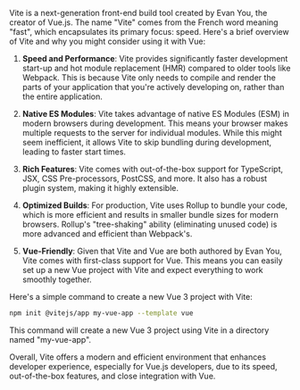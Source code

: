 Vite is a next-generation front-end build tool created by Evan You, the creator of Vue.js. The name "Vite" comes from the French word meaning "fast", which encapsulates its primary focus: speed. Here's a brief overview of Vite and why you might consider using it with Vue:

1. **Speed and Performance**: Vite provides significantly faster development start-up and hot module replacement (HMR) compared to older tools like Webpack. This is because Vite only needs to compile and render the parts of your application that you're actively developing on, rather than the entire application.

2. **Native ES Modules**: Vite takes advantage of native ES Modules (ESM) in modern browsers during development. This means your browser makes multiple requests to the server for individual modules. While this might seem inefficient, it allows Vite to skip bundling during development, leading to faster start times.

3. **Rich Features**: Vite comes with out-of-the-box support for TypeScript, JSX, CSS Pre-processors, PostCSS, and more. It also has a robust plugin system, making it highly extensible.

4. **Optimized Builds**: For production, Vite uses Rollup to bundle your code, which is more efficient and results in smaller bundle sizes for modern browsers. Rollup's "tree-shaking" ability (eliminating unused code) is more advanced and efficient than Webpack's.

5. **Vue-Friendly**: Given that Vite and Vue are both authored by Evan You, Vite comes with first-class support for Vue. This means you can easily set up a new Vue project with Vite and expect everything to work smoothly together.

Here's a simple command to create a new Vue 3 project with Vite:

```bash
npm init @vitejs/app my-vue-app --template vue
```

This command will create a new Vue 3 project using Vite in a directory named "my-vue-app".

Overall, Vite offers a modern and efficient environment that enhances developer experience, especially for Vue.js developers, due to its speed, out-of-the-box features, and close integration with Vue.